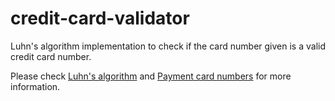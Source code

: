 # credit-card-validator

Luhn's algorithm implementation to check if the card number given is a valid credit card number.

Please check [Luhn's algorithm](https://en.wikipedia.org/wiki/Luhn_algorithm) and [Payment card numbers](https://en.wikipedia.org/wiki/Payment_card_number)
for more information.